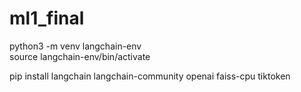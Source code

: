 # ml1_final

python3 -m venv langchain-env  
source langchain-env/bin/activate   

pip install langchain langchain-community  openai faiss-cpu tiktoken
